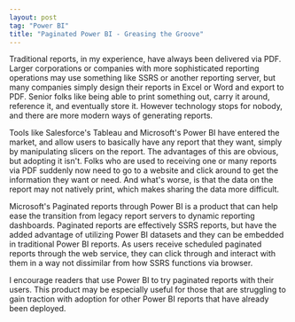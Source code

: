 ```yaml
---
layout: post
tag: "Power BI"
title: "Paginated Power BI - Greasing the Groove"
---
```


Traditional reports, in my experience, have always been delivered via PDF. Larger corporations or companies with more sophisticated reporting operations may use something like SSRS or another reporting server, but many companies simply design their reports in Excel or Word and export to PDF. Senior folks like being able to print something out, carry it around, reference it, and eventually store it. However technology stops for nobody, and there are more modern ways of generating
reports.

Tools like Salesforce's Tableau and Microsoft's Power BI have entered the market, and allow users to basically have any report that they want, simply by manipulating slicers on the report. The advantages of this are obvious, but adopting it isn't. Folks who are used to receiving one or many reports via PDF suddenly now need to go to a website and click around to get the information they want or need. And what's worse, is that the data on the report may not natively print, which
makes sharing the data more difficult.

Microsoft's Paginated reports through Power BI is a product that can help ease the transition from legacy report servers to dynamic reporting dashboards. Paginated reports are effectively SSRS reports, but have the added advantage of utilizing Power BI datasets and they can be embedded in traditional Power BI reports. As users receive scheduled paginated reports through the web service, they can click through and interact with them in a way not dissimilar from how SSRS functions
via browser.

I encourage readers that use Power BI to try paginated reports with their users. This product may be especially useful for those that are struggling to gain traction with adoption for other Power BI reports that have already been deployed.

